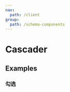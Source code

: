 ```yaml
---
nav:
  path: /client
group:
  path: /schema-components
---
```


# Cascader

## Examples

### 勾选

<code src="./demos/demo1.tsx" />
